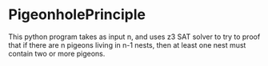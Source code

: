 # PigeonholePrinciple
This python program takes as input n, and uses z3 SAT solver to try to proof that if there are n pigeons living in n-1 nests, then at least one nest must contain two or more pigeons.
